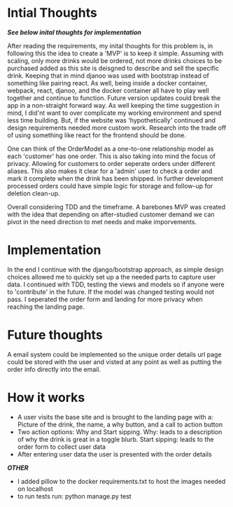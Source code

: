# Intial Thoughts

***See below inital thoughts for implementation***

After reading the requirements, my inital thoughts for this problem is, in following this the idea to create a 'MVP' is to keep it simple. Assuming with scaling, only more drinks would be ordered, not more drinks choices to be purchased added as this site is deisgned to describe and sell the specific drink. Keeping that in mind djanoo was used with bootstrap instead of something like pairing react. As well, being inside a docker container, webpack, react, djanoo, and the docker container all have to play well together and continue to function. Future version updates could break the app in a non-straight forward way. As well keeping the time suggestion in mind, I did'nt want to over complicate my working environment and spend less time building. But, if the website was 'hypothetically' continued and design requirements needed more custom work. Research into the trade off of using something like react for the frontend should be done.

One can think of the OrderModel as a one-to-one relationship model as each 'customer' has one order. This is also taking into mind the focus of privacy. Allowing for customers to order seperate orders under different aliases. This also makes it clear for a 'admin' user to check a order and mark it complete when the drink has been shipped. In further development processed orders could have simple logic for storage and follow-up for deletion clean-up.

Overall considering TDD and the timeframe. A barebones MVP was created with the idea that depending on after-studied customer demand we can pivot in the need direction to met needs and make imporvements.

# Implementation

In the end I continue with the django/bootstrap approach, as simple design choices allowed me to quickly set up a the needed parts to capture user data. I continued with TDD, testing the views and models so if anyone were to 'contribute' in the future. If the model was changed testing would not pass. I seperated the order form and landing for more privacy when reaching the landing page.

# Future thoughts

A email system could be implemented so the unique order details url page could be stored with the user and visted at any point as well as putting the order info directly into the email.

# How it works

- A user visits the base site and is brought to the landing page with a: Picture of the drink, the name, a why button, and a call to action button
- Two action options: Why and Start sipping. Why: leads to a description of why the drink is great in a toggle blurb. Start sipping: leads to the order form to collect user data
- After entering user data the user is presented with the order details

***OTHER***
- I added pillow to the docker requirements.txt to host the images needed on localhost
- to run tests run: python manage.py test